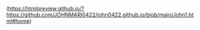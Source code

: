 (https://htmlpreview.github.io/?https://github.com/JOHNMARI0422/john0422.github.io/blob/main/John1.html#home)
